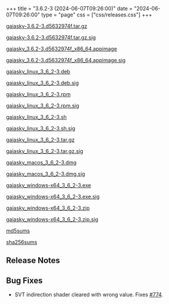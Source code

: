 +++
title = "3.6.2-3 (2024-06-07T09:26:00)"
date = "2024-06-07T09:26:00"
type = "page"
css = ["css/releases.css"]
+++

<section class="download-links">

<div class="package">

[gaiasky-3.6.2-3.d5632974f.tar.gz](https://gaia.ari.uni-heidelberg.de/gaiasky/releases/3.6.2-3.d5632974f/gaiasky-3.6.2-3.d5632974f.tar.gz)

</div>
<div class="signature">

[gaiasky-3.6.2-3.d5632974f.tar.gz.sig](https://gaia.ari.uni-heidelberg.de/gaiasky/releases/3.6.2-3.d5632974f/gaiasky-3.6.2-3.d5632974f.tar.gz.sig)

</div>
<div class="package">

[gaiasky_3.6.2-3.d5632974f_x86_64.appimage](https://gaia.ari.uni-heidelberg.de/gaiasky/releases/3.6.2-3.d5632974f/gaiasky_3.6.2-3.d5632974f_x86_64.appimage)

</div>
<div class="signature">

[gaiasky_3.6.2-3.d5632974f_x86_64.appimage.sig](https://gaia.ari.uni-heidelberg.de/gaiasky/releases/3.6.2-3.d5632974f/gaiasky_3.6.2-3.d5632974f_x86_64.appimage.sig)

</div>
<div class="package">

[gaiasky_linux_3_6_2-3.deb](https://gaia.ari.uni-heidelberg.de/gaiasky/releases/3.6.2-3.d5632974f/gaiasky_linux_3_6_2-3.deb)

</div>
<div class="signature">

[gaiasky_linux_3_6_2-3.deb.sig](https://gaia.ari.uni-heidelberg.de/gaiasky/releases/3.6.2-3.d5632974f/gaiasky_linux_3_6_2-3.deb.sig)

</div>
<div class="package">

[gaiasky_linux_3_6_2-3.rpm](https://gaia.ari.uni-heidelberg.de/gaiasky/releases/3.6.2-3.d5632974f/gaiasky_linux_3_6_2-3.rpm)

</div>
<div class="signature">

[gaiasky_linux_3_6_2-3.rpm.sig](https://gaia.ari.uni-heidelberg.de/gaiasky/releases/3.6.2-3.d5632974f/gaiasky_linux_3_6_2-3.rpm.sig)

</div>
<div class="package">

[gaiasky_linux_3_6_2-3.sh](https://gaia.ari.uni-heidelberg.de/gaiasky/releases/3.6.2-3.d5632974f/gaiasky_linux_3_6_2-3.sh)

</div>
<div class="signature">

[gaiasky_linux_3_6_2-3.sh.sig](https://gaia.ari.uni-heidelberg.de/gaiasky/releases/3.6.2-3.d5632974f/gaiasky_linux_3_6_2-3.sh.sig)

</div>
<div class="package">

[gaiasky_linux_3_6_2-3.tar.gz](https://gaia.ari.uni-heidelberg.de/gaiasky/releases/3.6.2-3.d5632974f/gaiasky_linux_3_6_2-3.tar.gz)

</div>
<div class="signature">

[gaiasky_linux_3_6_2-3.tar.gz.sig](https://gaia.ari.uni-heidelberg.de/gaiasky/releases/3.6.2-3.d5632974f/gaiasky_linux_3_6_2-3.tar.gz.sig)

</div>
<div class="package">

[gaiasky_macos_3_6_2-3.dmg](https://gaia.ari.uni-heidelberg.de/gaiasky/releases/3.6.2-3.d5632974f/gaiasky_macos_3_6_2-3.dmg)

</div>
<div class="signature">

[gaiasky_macos_3_6_2-3.dmg.sig](https://gaia.ari.uni-heidelberg.de/gaiasky/releases/3.6.2-3.d5632974f/gaiasky_macos_3_6_2-3.dmg.sig)

</div>
<div class="package">

[gaiasky_windows-x64_3_6_2-3.exe](https://gaia.ari.uni-heidelberg.de/gaiasky/releases/3.6.2-3.d5632974f/gaiasky_windows-x64_3_6_2-3.exe)

</div>
<div class="signature">

[gaiasky_windows-x64_3_6_2-3.exe.sig](https://gaia.ari.uni-heidelberg.de/gaiasky/releases/3.6.2-3.d5632974f/gaiasky_windows-x64_3_6_2-3.exe.sig)

</div>
<div class="package">

[gaiasky_windows-x64_3_6_2-3.zip](https://gaia.ari.uni-heidelberg.de/gaiasky/releases/3.6.2-3.d5632974f/gaiasky_windows-x64_3_6_2-3.zip)

</div>
<div class="signature">

[gaiasky_windows-x64_3_6_2-3.zip.sig](https://gaia.ari.uni-heidelberg.de/gaiasky/releases/3.6.2-3.d5632974f/gaiasky_windows-x64_3_6_2-3.zip.sig)

</div>
<div class="package">

[md5sums](https://gaia.ari.uni-heidelberg.de/gaiasky/releases/3.6.2-3.d5632974f/md5sums)

</div>
<div class="package">

[sha256sums](https://gaia.ari.uni-heidelberg.de/gaiasky/releases/3.6.2-3.d5632974f/sha256sums)

</div>


</section>

<section class="release-notes">

# Release Notes


## Bug Fixes
- SVT indirection shader cleared with wrong value. Fixes [#774](https://codeberg.org/gaiasky/gaiasky/issues/774).

</section>